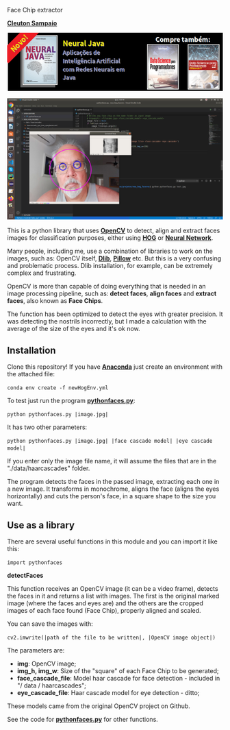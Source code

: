 Face Chip extractor

[**Cleuton Sampaio**](https://github.com/cleuton)

[![](./banner_livros2.png)](https://www.lcm.com.br/site/#livros/busca?term=cleuton)

![](./results.png)

This is a python library that uses [**OpenCV**](https://opencv.org/) to detect, align and extract faces images for classification purposes, either using [**HOG**]( https://github.com/cleuton/hogcomparator) or [**Neural Network**](https://github.com/cleuton/FaceGuard/tree/master/FaceRec).

Many people, including me, use a combination of libraries to work on the images, such as: OpenCV itself, [**Dlib**](http://dlib.net/), [**Pillow**]( https://pillow.readthedocs.io/en/stable/) etc. But this is a very confusing and problematic process. Dlib installation, for example, can be extremely complex and frustrating.

OpenCV is more than capable of doing everything that is needed in an image processing pipeline, such as: **detect faces**, **align faces** and **extract faces**, also known as **Face Chips**.

The function has been optimized to detect the eyes with greater precision. It was detecting the nostrils incorrectly, but I made a calculation with the average of the size of the eyes and it's ok now.

## Installation

Clone this repository! If you have [**Anaconda**](https://anaconda.org/) just create an environment with the attached file:

``
conda env create -f newHogEnv.yml
``

To test just run the program [**pythonfaces.py**](./pythonfaces.py):

``
python pythonfaces.py |image.jpg|
``

It has two other parameters:

``
python pythonfaces.py |image.jpg| |face cascade model| |eye cascade model|
``

If you enter only the image file name, it will assume the files that are in the "./data/haarcascades" folder.

The program detects the faces in the passed image, extracting each one in a new image. It transforms in monochrome, aligns the face (aligns the eyes horizontally) and cuts the person's face, in a square shape to the size you want.

## Use as a library

There are several useful functions in this module and you can import it like this:

``
import pythonfaces
``

**detectFaces**

This function receives an OpenCV image (it can be a video frame), detects the faces in it and returns a list with images. The first is the original marked image (where the faces and eyes are) and the others are the cropped images of each face found (Face Chip), properly aligned and scaled.

You can save the images with:

``
cv2.imwrite(|path of the file to be written|, |OpenCV image object|)
``

The parameters are:

- **img**: OpenCV image;
- **img_h, img_w**: Size of the "square" of each Face Chip to be generated;
- **face_cascade_file**: Model haar cascade for face detection - included in "/ data / haarcascades";
- **eye_cascade_file**: Haar cascade model for eye detection - ditto;

These models came from the original OpenCV project on Github.

See the code for [**pythonfaces.py**](./pythonfaces.py) for other functions.